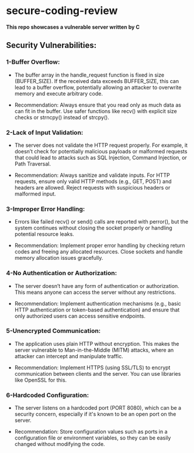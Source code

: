 # secure-coding-review
**This repo showcases a vulnerable server written by C**

## Security Vulnerabilities:

### 1-Buffer Overflow:

  - The buffer array in the handle_request function is fixed in size (BUFFER_SIZE). If the received data exceeds BUFFER_SIZE, this can lead to a buffer overflow, potentially allowing an attacker to overwrite memory and execute arbitrary code.
  
  - Recommendation: Always ensure that you read only as much data as can fit in the buffer. Use safer functions like recv() with explicit size checks or strncpy() instead of strcpy().

### 2-Lack of Input Validation:

  - The server does not validate the HTTP request properly. For example, it doesn’t check for potentially malicious payloads or malformed requests that could lead to attacks such as SQL Injection, Command Injection, or Path Traversal.
  
  - Recommendation: Always sanitize and validate inputs. For HTTP requests, ensure only valid HTTP methods (e.g., GET, POST) and headers are allowed. Reject requests with suspicious headers or malformed input.

### 3-Improper Error Handling:

  - Errors like failed recv() or send() calls are reported with perror(), but the system continues without closing the socket properly or handling potential resource leaks.
  
  - Recommendation: Implement proper error handling by checking return codes and freeing any allocated resources. Close sockets and handle memory allocation issues gracefully.

### 4-No Authentication or Authorization:

  - The server doesn’t have any form of authentication or authorization. This means anyone can access the server without any restrictions.
  
  - Recommendation: Implement authentication mechanisms (e.g., basic HTTP authentication or token-based authentication) and ensure that only authorized users can access sensitive endpoints.

### 5-Unencrypted Communication:

  - The application uses plain HTTP without encryption. This makes the server vulnerable to Man-in-the-Middle (MITM) attacks, where an attacker can intercept and manipulate traffic.
  
  - Recommendation: Implement HTTPS (using SSL/TLS) to encrypt communication between clients and the server. You can use libraries like OpenSSL for this.

### 6-Hardcoded Configuration:

  - The server listens on a hardcoded port (PORT 8080), which can be a security concern, especially if it's known to be an open port on the server.
  
  - Recommendation: Store configuration values such as ports in a configuration file or environment variables, so they can be easily changed without modifying the code.
